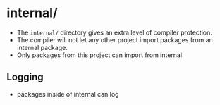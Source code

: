 # internal/
- The ```internal/``` directory gives an extra level of compiler protection. 
- The compiler will not let any other project import packages from an internal package. 
- Only packages from this project can import from internal

## Logging
- packages inside of internal can log

